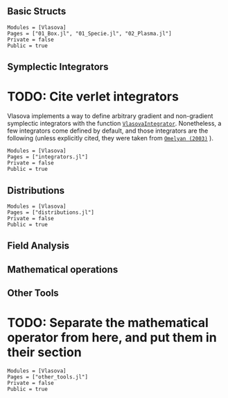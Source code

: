 ## Basic Structs
```@autodocs
Modules = [Vlasova]
Pages = ["01_Box.jl", "01_Specie.jl", "02_Plasma.jl"]
Private = false
Public = true
```

## Symplectic Integrators

# TODO: Cite verlet integrators
Vlasova implements a way to define arbitrary gradient and non-gradient symplectic integrators with the function [`VlasovaIntegrator`](@ref). Nonetheless, a few integrators come defined by default, and those integrators are the following (unless explicitly cited, they were taken from [`Omelyan (2003)`](https://www.sciencedirect.com/science/article/pii/S0010465502007543) ).

```@autodocs
Modules = [Vlasova]
Pages = ["integrators.jl"]
Private = false
Public = true
```

## Distributions
```@autodocs
Modules = [Vlasova]
Pages = ["distributions.jl"]
Private = false
Public = true
```

## Field Analysis
<!-- Add simulation/post-simulation tools-->

## Mathematical operations

## Other Tools
# TODO: Separate the mathematical operator from here, and put them in their section

```@autodocs
Modules = [Vlasova]
Pages = ["other_tools.jl"]
Private = false
Public = true
```
